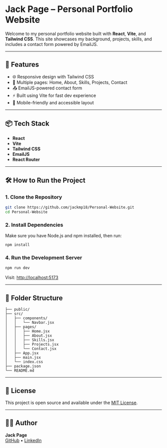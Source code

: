 # Jack Page – Personal Portfolio Website

Welcome to my personal portfolio website built with **React**, **Vite**, and **Tailwind CSS**. This site showcases my background, projects, skills, and includes a contact form powered by EmailJS.

---

## 🚀 Features

- 🌐 Responsive design with Tailwind CSS
- 📁 Multiple pages: Home, About, Skills, Projects, Contact
- 📤 EmailJS-powered contact form
- ⚡ Built using Vite for fast dev experience
- 📱 Mobile-friendly and accessible layout

---

## 📦 Tech Stack

- **React**
- **Vite**
- **Tailwind CSS**
- **EmailJS**
- **React Router**

---

## 🛠️ How to Run the Project

### 1. Clone the Repository

```bash
git clone https://github.com/jackmp18/Personal-Website.git
cd Personal-Website
```

### 2. Install Dependencies

Make sure you have Node.js and npm installed, then run:

```bash
npm install
```

### 4. Run the Development Server

```bash
npm run dev
```

Visit: [http://localhost:5173](http://localhost:5173)

---

## 🧱 Folder Structure

```
├── public/
├── src/
│   ├── components/
│   │   └── Navbar.jsx
│   ├── pages/
│   │   ├── Home.jsx
│   │   ├── About.jsx
│   │   ├── Skills.jsx
│   │   ├── Projects.jsx
│   │   └── Contact.jsx
│   ├── App.jsx
│   ├── main.jsx
│   └── index.css
├── package.json
└── README.md
```

---

## 📄 License

This project is open source and available under the [MIT License](LICENSE).

---

## 🙋‍♂️ Author

**Jack Page**  
[GitHub](https://github.com/jackmp18) • [LinkedIn](https://linkedin.com/in/jack-page-6177831b5/)
